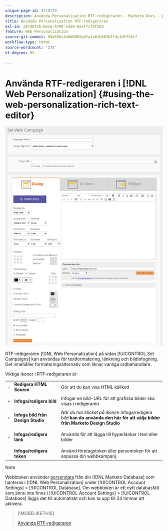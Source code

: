 ```yaml
---
unique-page-id: 4719179
description: Använda Personalization RTF-redigeraren - Marketo Docs - produktdokumentation
title: Använda Personalization RTF-redigeraren
exl-id: a07d8f2b-0ec6-4799-a430-0a5f7cf5f583
feature: Web Personalization
source-git-commit: 09a656c3a0d0002edfa1a61b987bff4c1dff33cf
workflow-type: tm+mt
source-wordcount: '172'
ht-degree: 0%

---
```


# Använda RTF-redigeraren i [!DNL Web Personalization] {#using-the-web-personalization-rich-text-editor}

![](assets/one.png)

RTF-redigeraren [!DNL Web Personalization] på sidan [!UICONTROL Set Campaigns] kan användas för textformatering, länkning och bildinfogning. Det innehåller formateringsalternativ som liknar vanliga ordbehandlare.

Viktiga ikoner i RTF-redigeraren är:

<table>
 <tbody>
  <tr>
   <td colspan="1"><img alt="—" src="assets/three.png" data-linked-resource-id="11386613" data-linked-resource-type="attachment" data-base-url="https://docs.marketo.com" data-linked-resource-container-id="4719179" title="—"></td>
   <td colspan="1"><strong>Redigera HTML Source</strong></td>
   <td colspan="1">Gör att du kan visa HTML källkod</td>
  </tr>
  <tr>
   <td colspan="1"><img alt="—" src="assets/two.png" data-linked-resource-id="11386612" data-linked-resource-type="attachment" data-base-url="https://docs.marketo.com" data-linked-resource-container-id="4719179" title="—"></td>
   <td colspan="1"><p><strong>Infoga/redigera bild</strong><br></p></td>
   <td colspan="1">Infogar en bild-URL för att grafiska bilder ska visas i redigeraren</td>
  </tr>
  <tr>
   <td colspan="1"><img alt="—" src="assets/ds.png" data-linked-resource-id="12983884" data-linked-resource-type="attachment" data-base-url="https://docs.marketo.com" data-linked-resource-container-id="4719179" title="—"></td>
   <td colspan="1"><strong>Infoga bild från Design Studio</strong></td>
   <td colspan="1"><em>När du har klickat på ikonen </em>Infoga/redigera bild<strong> kan du använda den här för att välja bilder från Marketo Design Studio</strong></td>
  </tr>
  <tr>
   <td colspan="1"><img alt="—" src="assets/four.png" data-linked-resource-id="11386614" data-linked-resource-type="attachment" data-base-url="https://docs.marketo.com" data-linked-resource-container-id="4719179" title="—"></td>
   <td colspan="1"><p><strong>Infoga/redigera länk</strong><br></p></td>
   <td colspan="1">Används för att lägga till hyperlänkar i text eller bilder</td>
  </tr>
  <tr>
   <td colspan="1"><img alt="—" src="assets/tokens.png" data-linked-resource-id="12983883" data-linked-resource-type="attachment" data-base-url="https://docs.marketo.com" data-linked-resource-container-id="4719179" title="—"></td>
   <td colspan="1"><strong>Infoga/redigera token</strong></td>
   <td colspan="1">Använd företagstoken eller persontoken för att anpassa din webbkampanj</td>
  </tr>
 </tbody>
</table>

>[!NOTE]
>
>Webbtoken använder [persondata](/help/marketo/product-docs/web-personalization/using-web-segments/manage-person-data.md) från din [!DNL Marketo Database] som hanteras i [!DNL Web Personalization] under [!UICONTROL Account Settings] > [!UICONTROL Database]. Om webbtoken är ett nytt databasfält som ännu inte finns i [!UICONTROL Account Settings] > [!UICONTROL Database] läggs det till automatiskt och kan ta upp till 24 timmar att aktivera.

>[!MORELIKETHIS]
>
>[Använda RTF-redigeraren](/help/marketo/product-docs/email-marketing/general/understanding-the-email-editor/using-the-rich-text-editor.md)
